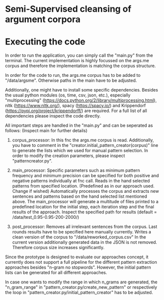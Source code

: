# Semi-Supervised cleansing of argument corpora

# Executing the code
In order to run the application, you can simply call the "main.py" from the
terminal. The current implementation is highly focussed on the args.me corpus
and therefore the implementation is matching the corpus structure.

In order for the code to run, the args.me corpus has to be added to
"/data/argsme". Otherwise paths in the main have to be adjusted.

Additionally, one might have to install some specific dependencies.
Besides the usual python modules (os, time, csv, json, etc.), especially 
"multiprocessing" (https://docs.python.org/2/library/multiprocessing.html), 
nltk (https://www.nltk.org/), spacy (https://spacy.io/) and 
Krippendorf (https://pypi.org/project/krippendorff/) are required.
For a full list of all dependencies please inspect the code directly.

All important steps are handled in the "main.py" and can be seperated as follows:
(Inspect main for further details)

1. corpus_processor:
    In this fnc the args.me corpus is read. Additionally, you have to comment in
    the "creator.initial_pattern_creator(corpus)" line to generate the
    lists which we used for manual pattern selection.
    In order to modify the creation parameters, please inspect "patterncreator.py".

2. main_processor:
    Specific parameters such as minimum pattern frequency and minimum precision
    can be specified for both positive and negative patterns individually at
    fnc call.
    Reads in the hand selected patterns from specified location.
    (Predefined as in our approach used. Change if wished)
    Automatically processes the corpus and extracts new sentences and patterns
    based on the hand selected list mentioned above.
    The main_processor will generate a multitude of files printed to a
    predefined location for the initial step, each iteration step and the
    final results of the approach. Inspect the specified path for results
    (default = /data/test_0.95-0.95-200-2000/)

3. post_processor:
    Removes all irrelevant sentences from the corpus.
    Last rounds results have to be specified here manually currently.
    Writes a clean version of the corpus to "/data/reworked_corpus.csv"
    In the current version additionally generated data in the JSON is not
    removed. Therefore corpus size increases significantly.


Since the prototype is designed to evaluate our approaches concept, it currently
does not support a full pipeline for the different pattern extraction approaches
besides "n-gram no stopwords". However, the initial pattern lists can be
generated for all different approaches.

In case one wants to modify the range in which n_grams are generated, the
"n_gram_range" in "pattern_creator.py/create_new_pattern" or respectively the
loop in "pattern_creator.py/initial_pattern_creator" has to be adjusted.
